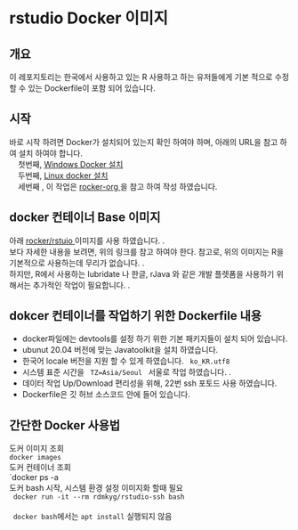 # rstudio Docker 이미지 #

## 개요 ##
  이 레포지토리는  한국에서 사용하고 있는 R 사용하고 하는 유저들에게 기본 적으로 수정 할 수 있는 Dockerfile이 포함 되어 있습니다.  <br>
  
## 시작 ##
   바로 시작 하려면 Docker가 설치되어 있는지 확인 하여야 하며,  아래의 URL을 참고 하여 설치 하여야 합니다.   
   &nbsp;  &nbsp;  첫번째,  <a href ="https://myjamong.tistory.com/296#:~:text=Windows%20%ED%99%98%EA%B2%BD%EC%97%90%20Docker%20%EC%84%A4%EC%B9%98%ED%95%98%EA%B8%B0%20%EC%9C%84%ED%95%B4%20Docker%20Hub%EC%97%90%EC%84%9C,%EC%95%84%EB%9E%98%20%EC%BB%B4%ED%8F%AC%EB%84%8C%ED%8A%B8%EB%93%A4%EC%9D%B4%20%EC%A0%9C%EA%B3%B5%EB%90%9C%EB%8B%A4.&text=%EC%84%A4%EC%B9%98%ED%8C%8C%EC%9D%BC%EC%9D%84%20%EC%8B%A4%ED%96%89%ED%95%B4%EC%84%9C,%ED%95%98%EB%8A%94%20%EA%B2%83%EC%9D%84%20%ED%99%95%EC%9D%B8%ED%95%A0%20%EC%88%98%20%EC%9E%88%EB%8B%A4.">  Windows Docker 설치 </a> <br>
   &nbsp;  &nbsp;   두번째,  <a href ="https://rdmkyg.blogspot.com/2022/02/ubunt-docker-r-pull-push.html">  Linux docker 설치 </a>  <br>
   &nbsp;  &nbsp;   세번째 ,  이 작업은  <a href ="https://github.com/rocker-org/rocker">  rocker-org </a> 을 참고 하여 작성 하였습니다. 
   
## docker 컨테이너 Base 이미지 ##
  아래  <a href = "https://github.com/rocker-org/rocker" > rocker/rstuio </a> 이미지를 사용 하였습니다. .  <br>
  보다 자세한 내용을 보려면,   위의 링크를 참고 하여야 한다.  참고로,  위의 이미지는 R을 기본적으로 사용하는데 무리가 없습니다. .     <br>
  하지만,  R에서 사용하는 lubridate 나 한글,  rJava 와 같은 개발 플렛폼을 사용하기 위해서는 추가적인 작업이 필요합니다. . 
  
 
 ## dokcer  컨테이너를 작업하기 위한 Dockerfile  내용 ##
 - docker파일에는 devtools를 설정 하기 위한 기본 패키지들이 설치 되어 있습니다.  
 - ubunut 20.04 버전에 맞는 Javatoolkit을 설치 하였습니다.  
 - 한국어 locale 버전을 지원 할 수 있게 하였습니다.   <code> ko_KR.utf8 </code>
 - 시스템 표준 시간을 <code> TZ=Asia/Seoul </code> 서울로 작업 하였습니다. . 
 - 데이터 작업 Up/Download 편리성을 위해, 22번 ssh 포토드 사용 하였습니다. 
 - Dockerfile은 깃 허브 소스코드 안에 들어 있습니다. 


 ## 간단한 Docker 사용법 ##
   도커 이미지 조회 <br>
   `docker images` <br>
   도커 컨테이너 조회 <br>
   `docker ps -a <br>
   도커 bash 시작, 시스템 환경 설정 이미지화 할때 필요 <br>
   <code> docker run -it --rm rdmkyg/rstudio-ssh bash </code> <br>
   <code> docker bash</code>에서는 <code>apt install</code> 실행되지 않음 
  
   
   
